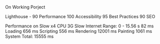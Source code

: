 On Working Porject

Lighthouse -
90 Performance
100 Accessibility
95 Best Practices
90 SEO

Performance on Slow x4 CPU 3G Slow Internet 
Range: 0 - 15.56 s
82 ms  Loading
656 ms  Scripting
556 ms  Rendering
12001 ms  Painting
1061 ms  System
Total: 15555 ms
